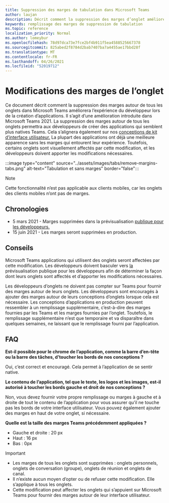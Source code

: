 ```yaml
---
title: Suppression des marges de tabulation dans Microsoft Teams
author: laujan
description: Décrit comment la suppression des marges d’onglet améliorera l’expérience du développeur.
keywords: remplissage des marges de suppression de tabulation
ms.topic: reference
localization_priority: Normal
ms.author: lomeybur
ms.openlocfilehash: 78d97dca73e7fce2bf4b911f5ea4588525667378
ms.sourcegitcommit: 825abed2f8784d2bab7407ba7a4455ae17bbd28f
ms.translationtype: MT
ms.contentlocale: fr-FR
ms.lasthandoff: 04/26/2021
ms.locfileid: "52019712"
---
```

# <a name="tab-margin-changes"></a>Modifications des marges de l’onglet

Ce document décrit comment la suppression des marges autour de tous les onglets dans Microsoft Teams améliorera l’expérience du développeur lors de la création d’applications. Il s’agit d’une amélioration introduite dans Microsoft Teams 2021.
La suppression des marges autour de tous les onglets permettra aux développeurs de créer des applications qui semblent plus natives Teams. Cela s’alignera également sur nos [conceptions de kit d’interface utilisateur.](~/tabs/design/tabs.md) La plupart des applications ont déjà une meilleure apparence sans les marges qui entourent leur expérience. Toutefois, certains onglets sont visuellement affectés par cette modification, et les développeurs doivent apporter les modifications nécessaires.

:::image type="content" source="../assets/images/tabs/remove-margins-tabs.png" alt-text="Tabulation et sans marges" border="false":::

> [!NOTE]
> Cette fonctionnalité n’est pas applicable aux clients mobiles, car les onglets des clients mobiles n’ont pas de marges. 

## <a name="timelines"></a>Chronologies

* 5 mars 2021 - Marges supprimées dans la prévisualisation [publique pour les développeurs.](~/resources/dev-preview/developer-preview-intro.md)
* 15 juin 2021 - Les marges seront supprimées en production.

## <a name="guidelines"></a>Conseils

Microsoft Teams applications qui utilisent des onglets seront affectées par cette modification. Les développeurs doivent basculer vers [la](~/resources/dev-preview/developer-preview-intro.md) prévisualisation publique pour les développeurs afin de déterminer la façon dont leurs onglets sont affectés et d’apporter les modifications nécessaires.

Les développeurs d’onglets ne doivent pas compter sur Teams pour fournir des marges autour de leurs onglets. Les développeurs sont encouragés à ajouter des marges autour de leurs conceptions d’onglets lorsque cela est nécessaire. Les conceptions d’applications en production peuvent ressembler à un remplissage supplémentaire, c’est-à-dire des marges fournies par les Teams et les marges fournies par l’onglet. Toutefois, le remplissage supplémentaire n’est que temporaire et va disparaître dans quelques semaines, ne laissant que le remplissage fourni par l’application.

## <a name="faq"></a>FAQ

**Est-il possible pour le chrome de l’application, comme la barre d’en-tête ou la barre des tâches, d’toucher les bords de nos conceptions ?**

Oui, c’est correct et encouragé. Cela permet à l’application de se sentir native.

**Le contenu de l’application, tel que le texte, les logos et les images, est-il autorisé à toucher les bords gauche et droit de nos conceptions ?**

Non, vous devez fournir votre propre remplissage ou marges à gauche et à droite de tout le contenu de l’application pour vous assurer qu’il ne touche pas les bords de votre interface utilisateur. Vous pouvez également ajouter des marges en haut de votre onglet, si nécessaire.

**Quelle est la taille des marges Teams précédemment appliquées ?**

* Gauche et droite : 20 px
* Haut : 16 px
* Bas : 0px

> [!IMPORTANT]
> * Les marges de tous les onglets sont supprimées : onglets personnels, onglets de conversation (groupe), onglets de réunion et onglets de canal.
> * Il n’existe aucun moyen d’opter ou de refuser cette modification. Elle s’applique à tous les onglets.
> * Cette modification peut affecter les onglets qui s’appuient sur Microsoft Teams pour fournir des marges autour de leur interface utilisateur.
